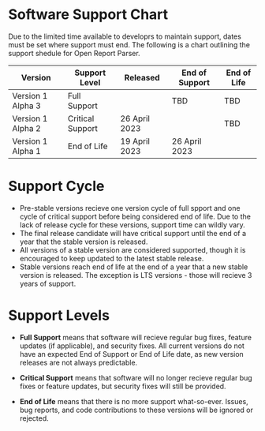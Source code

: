 # Software Support Chart

Due to the limited time available to developrs to maintain support, dates must be set where support must end. The following is a chart outlining the support shedule for Open Report Parser.

| Version                             | Support Level    | Released         | End of Support   | End of Life      |
| ----------------------------------- | ---------------- | ---------------- | ---------------- | ---------------- |
| Version 1 Alpha 3                   | Full Support     |  | TBD              | TBD              |
| Version 1 Alpha 2                   | Critical Support | 26 April 2023    |  | TBD              |
| Version 1 Alpha 1                   | End of Life      | 19 April 2023    | 26 April 2023    |  |

# Support Cycle

- Pre-stable versions recieve one version cycle of full spport and one cycle of critical support before being considered end of life. Due to the lack of release cycle for these versions, support time can wildly vary.
- The final release candidate will have critical support until the end of a year that the stable version is released.
- All versions of a stable version are considered supported, though it is encouraged to keep updated to the latest stable release.
- Stable versions reach end of life at the end of a year that a new stable version is released. The exception is LTS versions - those will recieve 3 years of support.

# Support Levels

- **Full Support** means that software will recieve regular bug fixes, feature updates (if applicable), and security fixes. All current versions do not have an expected End of Support or End of Life date, as new version releases are not always predictable.

- **Critical Support** means that software will no longer recieve regular bug fixes or feature updates, but security fixes will still be provided.

- **End of Life** means that there is no more support what-so-ever. Issues, bug reports, and code contributions to these versions will be ignored or rejected.
